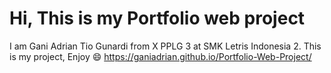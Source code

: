 # Hi, This is my Portfolio web project
I am Gani Adrian Tio Gunardi
from X PPLG 3 at SMK Letris Indonesia 2.
This is my project, Enjoy 😄
https://ganiadrian.github.io/Portfolio-Web-Project/
